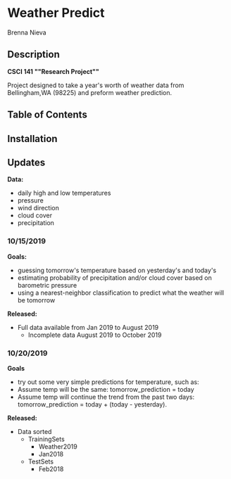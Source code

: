 <H1>Weather Predict</H1>
Brenna Nieva



<h2>Description</h2>

**CSCI 141 ""Research Project""**

Project designed to take a year's worth of weather data from Bellingham,WA (98225) and preform weather prediction.


<H2>Table of Contents</H2>
<h2>Installation</h2>


<h2>Updates</h2>

**Data:**
* daily high and low temperatures
* pressure
* wind direction
* cloud cover
* precipitation

<h3>10/15/2019</h3>


**Goals:**
* guessing tomorrow's temperature based on yesterday's and today's
* estimating probability of precipitation and/or cloud cover based on barometric pressure
* using a nearest-neighbor classification to predict what the weather will be tomorrow

**Released:**
* Full data available from Jan 2019 to August 2019
    * Incomplete data August 2019 to October 2019
<h3>10/20/2019</h3>

**Goals**
* try out some very simple predictions for temperature, such as:
* Assume temp will be the same: tomorrow_prediction = today
* Assume temp will continue the trend from the past two days: tomorrow_prediction = today + (today - yesterday).

**Released:**
* Data sorted
    * TrainingSets
        * Weather2019
        * Jan2018
    * TestSets
        * Feb2018
</p>